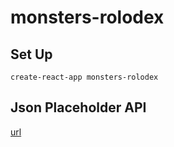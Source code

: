 # monsters-rolodex

## Set Up
```
create-react-app monsters-rolodex
```

## Json Placeholder API
[url](https://jsonplaceholder.typicode.com/users)